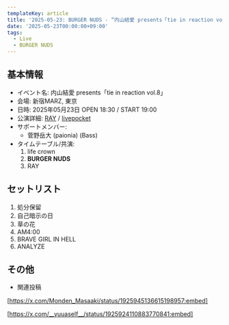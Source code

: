 ```yaml
---
templateKey: article
title: '2025-05-23: BURGER NUDS - “内山結愛 presents「tie in reaction vol.8」“ at 新宿MARZ'
date: '2025-05-23T00:00:00+09:00'
tags:
  - Live
  - BURGER NUDS
---
```

## 基本情報

* イベント名: 内山結愛 presents「tie in reaction vol.8」
* 会場: 新宿MARZ, 東京
* 日時: 2025年05月23日 OPEN 18:30 / START 19:00
* 公演詳細: [RAY](https://x.com/_RAY_world/status/1911404032289358132) / [livepocket](https://t.livepocket.jp/e/quisr)
* サポートメンバー:
  * 菅野岳大 (paionia) (Bass)
* タイムテーブル/共演:
    1. life crown
    1. **BURGER NUDS**
    1. RAY

## セットリスト

1. 処分保留
2. 自己暗示の日
3. 草の花
4. AM4:00
5. BRAVE GIRL IN HELL
6. ANALYZE

## その他

- 関連投稿

[https://x.com/Monden_Masaaki/status/1925945136615198957:embed]

[https://x.com/__yuuaself__/status/1925924110883770841:embed]


